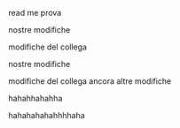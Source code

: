 read me prova

nostre modifiche

modifiche del collega

nostre modifiche

modifiche del collega ancora
altre modifiche

hahahhahahha

hahahahahahhhhaha
